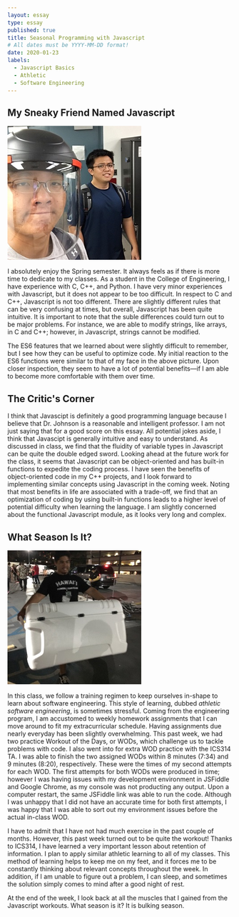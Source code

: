 ```yaml
---
layout: essay
type: essay
published: true
title: Seasonal Programming with Javascript
# All dates must be YYYY-MM-DD format!
date: 2020-01-23
labels:
  - Javascript Basics
  - Athletic
  - Software Engineering
---
```


## My Sneaky Friend Named Javascript

<img class="ui medium right floated rounded image" src="../images/js/js_upsetFace.jpg">

I absolutely enjoy the Spring semester. It always feels as if there is more time to dedicate to my classes. As a student in the College of Engineering, I have experience with C, C++, and Python. I have very minor experiences with Javascript, but it does not appear to be too difficult. In respect to C and C++, Javascript is not too different. There are slightly different rules that can be very confusing at times, but overall, Javascript has been quite intuitive. It is important to note that the suble differences could turn out to be major problems. For instance, we are able to modify strings, like arrays, in C and C++; however, in Javascript, strings cannot be modified.

The ES6 features that we learned about were slightly difficult to remember, but I see how they can be useful to optimize code. My initial reaction to the ES6 functions were similar to that of my face in the above picture. Upon closer inspection, they seem to have a lot of potential benefits—if I am able to become more comfortable with them over time.


## The Critic's Corner
I think that Javascipt is definitely a good programming language because I believe that Dr. Johnson is a reasonable and intelligent professor. I am not just saying that for a good score on this essay. All potential jokes aside, I think that Javascipt is generally intuitive and easy to understand. As discussed in class, we find that the fluidity of variable types in Javascript can be quite the double edged sword. Looking ahead at the future work for the class, it seems that Javascript can be object-oriented and has built-in functions to expedite the coding process. I have seen the benefits of object-oriented code in my C++ projects, and I look forward to implementing similar concepts using Javascript in the coming week. Noting that most benefits in life are associated with a trade-off, we find that an optimization of coding by using built-in functions leads to a higher level of potential difficulty when learning the language. I am slightly concerned about the functional Javascript module, as it looks very long and complex.

## What Season Is It?

<img class="ui medium right floated rounded image" src="../images/js/js_bulk.jpg">

In this class, we follow a training regimen to keep ourselves in-shape to learn about software engineering. This style of learning, dubbed *athletic software engineering*, is sometimes stressful. Coming from the engineering program, I am accustomed to weekly homework assignments that I can move around to fit my extracurricular schedule. Having assignments due nearly everyday has been slightly overwhelming. This past week, we had two practice Workout of the Days, or WODs, which challenge us to tackle problems with code. I also went into for extra WOD practice with the ICS314 TA. I was able to finish the two assigned WODs within 8 minutes (7:34) and 9 minutes (8:20), respectively. These were the times of my second attempts for each WOD. The first attempts for both WODs were produced in time; however I was having issues with my development environment in JSFiddle and Google Chrome, as my console was not producting any output. Upon a computer restart, the same JSFiddle link was able to run the code. Although I was unhappy that I did not have an accurate time for both first attempts, I was happy that I was able to sort out my environment issues before the actual in-class WOD.

I have to admit that I have not had much exercise in the past couple of months. However, this past week turned out to be quite the workout! Thanks to ICS314, I have learned a very important lesson about retention of information. I plan to apply similar athletic learning to all of my classes. This method of learning helps to keep me on my feet, and it forces me to be constantly thinking about relevant concepts throughout the week. In addition, if I am unable to figure out a problem, I can sleep, and sometimes the solution simply comes to mind after a good night of rest.

At the end of the week, I look back at all the muscles that I gained from the Javascript workouts. What season is it? It is bulking season.
